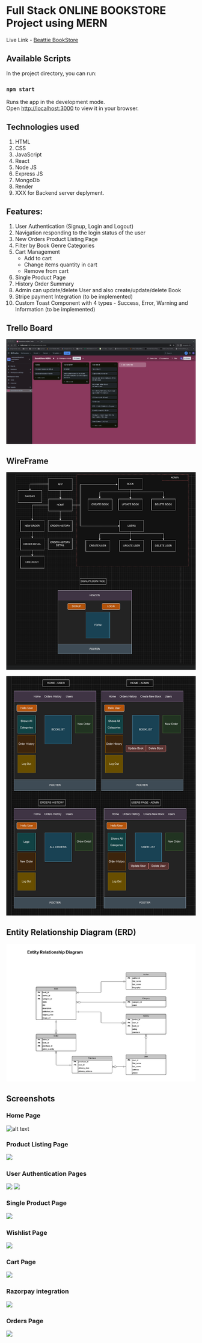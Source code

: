 # Full Stack ONLINE BOOKSTORE Project using MERN

Live Link - [Beattie BookStore](https://online-bookstore-qja6.onrender.com)

## Available Scripts

In the project directory, you can run:

### `npm start`

Runs the app in the development mode.\
Open [http://localhost:3000](http://localhost:3000) to view it in your browser.


## Technologies used 
1. HTML               
2. CSS
3. JavaScript
4. React
5. Node JS
6. Express JS
7. MongoDb
8. Render
9. XXX for Backend server deplyment.

## Features:
1. User Authentication (Signup, Login and Logout)
2. Navigation responding to the login status of the user
3. New Orders Product Listing Page
4. Filter by Book Genre Categories   
5. Cart Management 
   - Add to cart 
   - Change items quantity in cart 
   - Remove from cart   
7. Single Product Page
8. History Order Summary 
9. Admin can update/delete User and also create/update/delete Book
10. Stripe payment Integration (to be implemented)
11. Custom Toast Component with 4 types - Success, Error, Warning and Information (to be implemented)

## Trello Board
![alt text](./src/images/TrelloBoard.png "Trello Board")

## WireFrame
![alt text](./src/images/WireFrame1.png "WireFrame")

![alt text](./src/images/WireFrame2.png "WireFrame")

## Entity Relationship Diagram (ERD)
![alt text](./src/images/EDR.png "EDR")

## Screenshots

### Home Page
![alt text](./src/images/WireFrame.png "SignUP/LogIn Page")

### Product Listing Page
![](https://github.com/Naman-Saxena1/Bookztron-E-Commerce_Book_Store/blob/development/src/Assets/Screenshots/Bookztron-ProductListingPage-1.PNG)

### User Authentication Pages
![](https://github.com/Naman-Saxena1/Bookztron-E-Commerce_Book_Store/blob/development/src/Assets/Screenshots/Bookztron-SignupPage-1.PNG)
![](https://github.com/Naman-Saxena1/Bookztron-E-Commerce_Book_Store/blob/development/src/Assets/Screenshots/Bookztron-LoginPage-1.PNG)

### Single Product Page
![](https://github.com/Naman-Saxena1/Bookztron-E-Commerce_Book_Store/blob/development/src/Assets/Screenshots/Bookztron-SingleProductPage-1.PNG)

### Wishlist Page
![](https://github.com/Naman-Saxena1/Bookztron-E-Commerce_Book_Store/blob/development/src/Assets/Screenshots/Bookztron-WishlistPage-1.PNG)

### Cart Page
![](https://github.com/Naman-Saxena1/Bookztron-E-Commerce_Book_Store/blob/development/src/Assets/Screenshots/Bookztron-CartPage-1.PNG)

### Razorpay integration
![](https://github.com/Naman-Saxena1/Bookztron-E-Commerce_Book_Store/blob/development/src/Assets/Screenshots/Bookztron-Razorpay_Payment_Integration.PNG)

### Orders Page
![](https://github.com/Naman-Saxena1/Bookztron-E-Commerce_Book_Store/blob/development/src/Assets/Screenshots/Bookztron-OrdersPage-1.PNG)